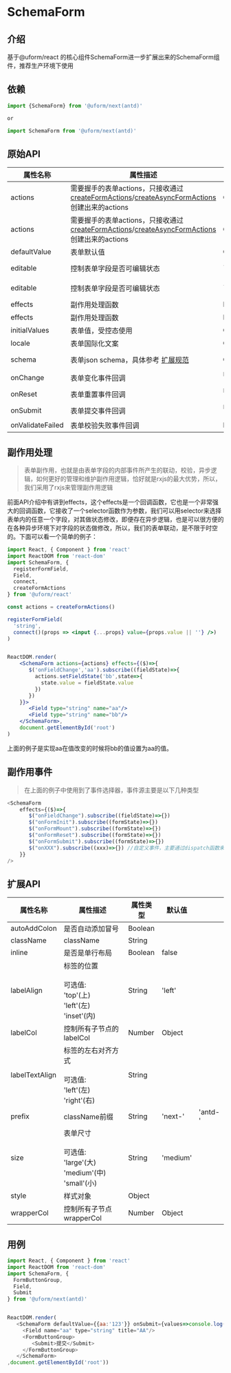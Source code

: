 # SchemaForm

## 介绍

基于@uform/react 的核心组件SchemaForm进一步扩展出来的SchemaForm组件，推荐生产环境下使用

## 依赖

```javascript
import {SchemaForm} from '@uform/next(antd)'

or 

import SchemaForm from '@uform/next(antd)'
```

## 原始API

| 属性名称 | 属性描述 | 属性类型 | 默认值 |
| ---- | ---- | ---- | --- |
| actions | 需要握手的表单actions，只接收通过[createFormActions](/#/97UlUl/XEFAF7HoHV)/[createAsyncFormActions](/#/97UlUl/leFLFGHMHK)创建出来的actions | Object |  |
| actions | 需要握手的表单actions，只接收通过[createFormActions](#/97UlUl/XEFAF7HoHV)/[createAsyncFormActions](#/97UlUl/leFLFGHMHK)创建出来的actions | Object |  |
| defaultValue | 表单默认值 | Object |  |
| editable | 控制表单字段是否可编辑状态 | `Boolean | Function(name : String) : Boolean` |  |
| editable | 控制表单字段是否可编辑状态 | `Boolean | Function(name : String) : Boolean` |  |
| effects | 副作用处理函数 | Function |  |
| effects | 副作用处理函数 | Function |  |
| initialValues | 表单值，受控态使用 | Object | {} |
| locale | 表单国际化文案 | Object | {} |
| schema | 表单json schema，具体参考 [扩展规范](#/MpI2Ij/DVSLSafN) | Object | {type:"object",properties:{}} |
| onChange | 表单变化事件回调 | `Function(values : Object){}` |  |
| onReset | 表单重置事件回调 | `Function(values : Object){}` |  |
| onSubmit | 表单提交事件回调 | `Function(values : Object){}` |  |
| onValidateFailed | 表单校验失败事件回调 | Function |  |

## 副作用处理

> 表单副作用，也就是由表单字段的内部事件所产生的联动，校验，异步逻辑，如何更好的管理和维护副作用逻辑，恰好就是rxjs的最大优势，所以，我们采用了rxjs来管理副作用逻辑

前面API介绍中有讲到effects，这个effects是一个回调函数，它也是一个非常强大的回调函数，它接收了一个selector函数作为参数，我们可以用selector来选择表单内的任意一个字段，对其做状态修改，即便存在异步逻辑，也是可以很方便的在各种异步环境下对字段的状态做修改，所以，我们的表单联动，是不限于时空的。下面可以看一个简单的例子：

```jsx
import React, { Component } from 'react'
import ReactDOM from 'react-dom'
import SchemaForm, {
  registerFormField,
  Field,  
  connect,
  createFormActions
} from '@uform/react'

const actions = createFormActions()

registerFormField(
  'string',
  connect()(props => <input {...props} value={props.value || ''} />)
)


ReactDOM.render(
    <SchemaForm actions={actions} effects={($)=>{
       $('onFieldChange','aa').subscribe((fieldState)=>{
         actions.setFieldState('bb',state=>{
           state.value = fieldState.value
         })
       })
    }}>
       <Field type="string" name="aa"/>
       <Field type="string" name="bb"/>
    </SchemaForm>,
    document.getElementById('root')
)
```

上面的例子是实现aa在值改变的时候将bb的值设置为aa的值。

## 副作用事件

> 在上面的例子中使用到了事件选择器，事件源主要是以下几种类型

```javascript
<SchemaForm
    effects={($)=>{
       $("onFieldChange").subscribe((fieldState)=>{})
       $("onFormInit").subscribe((formState)=>{})
       $("onFormMount").subscribe((formState)=>{})
       $("onFormReset").subscribe((formState)=>{})
       $("onFormSubmit").subscribe((formState)=>{})
       $("onXXX").subscribe((xxx)=>{}) //自定义事件，主要通过dispatch函数来触发，后面都会提到哪里可以使用dispatch，比如Field组件的x-effect属性，FormConsumer里，FieldRenderProps里
    }}
/>
```

## 扩展API

| 属性名称 | 属性描述 | 属性类型 | 默认值 |  |
| ---- | ---- | ---- | --- | --- |
| autoAddColon | 是否自动添加冒号 | Boolean |  |  |
| className | className | String |  |  |
| inline | 是否是单行布局 | Boolean | false |  |
| labelAlign | 标签的位置<br /><br />可选值:<br />'top'(上)<br />'left'(左)<br />'inset'(内) | String | 'left' |  |
| labelCol | 控制所有子节点的labelCol | Number | Object |  |
| labelTextAlign | 标签的左右对齐方式<br /><br />可选值:<br />'left'(左)<br />'right'(右) | String |  |  |
| prefix | className前缀 | String | 'next-' | 'antd-' |
| size | 表单尺寸 <br /><br />可选值:<br />'large'(大)<br />'medium'(中)<br />'small'(小) | String | 'medium' |  |
| style | 样式对象 | Object |  |  |
| wrapperCol | 控制所有子节点wrapperCol | Number | Object |  |

## 用例

```javascript
import React, { Component } from 'react'
import ReactDOM from 'react-dom'
import SchemaForm, {
  FormButtonGroup,
  Field,  
  Submit
} from '@uform/next(antd)'


ReactDOM.render(
   <SchemaForm defaultValue={{aa:'123'}} onSubmit={values=>console.log(values)}>
     <Field name="aa" type="string" title="AA"/>
     <FormButtonGroup>
        <Submit>提交</Submit>
     </FormButtonGroup>
   </SchemaForm>
,document.getElementById('root'))
```
